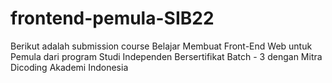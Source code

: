 # frontend-pemula-SIB22
Berikut adalah submission course Belajar Membuat Front-End Web untuk Pemula dari program Studi Independen Bersertifikat Batch - 3 dengan Mitra Dicoding Akademi Indonesia
